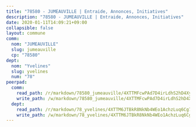```yaml
---
title: "78580 - JUMEAUVILLE | Entraide, Annonces, Initiatives"
description: "78580 - JUMEAUVILLE | Entraide, Annonces, Initiatives"
date: 2020-01-11T14:09:21+09:00
collapsible: false
layout: commune
comm:
  nom: "JUMEAUVILLE"
  slug: jumeauville
  cp: "78580"
dept:
  nom: "Yvelines"
  slug: yvelines
  num: "78"
peerpad:
  comm:
    read_path: /r/markdown/78580_jumeauville/4XTTMFcwPAd7D4irLdhS2hD4Xymx86JPZqPesHwoax1ia6TfY
    write_path: /w/markdown/78580_jumeauville/4XTTMFcwPAd7D4irLdhS2hD4Xymx86JPZqPesHwoax1ia6TfY-K3TgV6hKhLRXnRx8Stq3BB3T5uvyNaLVE6zMtRYK7c5zrSB3fiWftiuBaEc4sLm9DpBCcmcncyXNUAHkPBijqKVpC5XLhaT8gBVo2dBM7TfdQctUf9zFSk95ZW4PNyu4RSU7Ab8N
  dept:
    read_path: /r/markdown/78_yvelines/4XTTM6JTBkR8NkNb4WEo1AchzLuq6Cg73ydg7w9pErcQZA13p
    write_path: /w/markdown/78_yvelines/4XTTM6JTBkR8NkNb4WEo1AchzLuq6Cg73ydg7w9pErcQZA13p-K3TgUBFRQCPZwoWqJkunXeSjdgbtU3xzUSsui8DBc3rCTw6mbo4gNvfQRdE99JD3AnVW7fzseq687LKfGWCfAPajih5ByiZ3SpFz1r449oWaDnM5BHKZTbYtf6pEhRvzWbcazhrS
---
```


